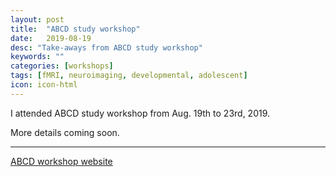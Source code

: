```yaml
---
layout: post
title:  "ABCD study workshop"
date:   2019-08-19
desc: "Take-aways from ABCD study workshop"
keywords: ""
categories: [workshops]
tags: [fMRI, neuroimaging, developmental, adolescent]
icon: icon-html
---
```

I attended ABCD study workshop from Aug. 19th to 23rd, 2019.

More details coming soon.

---
[ABCD workshop website](https://abcdworkshop.github.io)